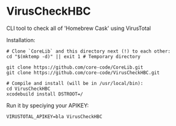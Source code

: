 # VirusCheckHBC
CLI tool to check all of 'Homebrew Cask' using VirusTotal

Installation:

```shell
# Clone `CoreLib` and this directory next (!) to each other:
cd "$(mktemp -d)" || exit 1 # Temporary directory

git clone https://github.com/core-code/CoreLib.git
git clone https://github.com/core-code/VirusCheckHBC.git

# Compile and install (will be in /usr/local/bin):
cd VirusCheckHBC
xcodebuild install DSTROOT=/
```

Run it by speciying your APIKEY:

```shell
VIRUSTOTAL_APIKEY=bla VirusCheckHBC
```

